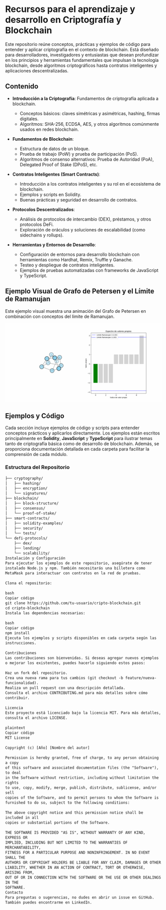 # Recursos para el aprendizaje y desarrollo en Criptografía y Blockchain

Este repositorio reúne conceptos, prácticas y ejemplos de código para entender y aplicar criptografía en el contexto de blockchain. Está diseñado para desarrolladores, investigadores y entusiastas que desean profundizar en los principios y herramientas fundamentales que impulsan la tecnología blockchain, desde algoritmos criptográficos hasta contratos inteligentes y aplicaciones descentralizadas.

## Contenido

- **Introducción a la Criptografía**: Fundamentos de criptografía aplicada a blockchain.
  - Conceptos básicos: claves simétricas y asimétricas, hashing, firmas digitales.
  - Algoritmos: SHA-256, ECDSA, AES, y otros algoritmos comúnmente usados en redes blockchain.

- **Fundamentos de Blockchain**:
  - Estructura de datos de un bloque.
  - Prueba de trabajo (PoW) y prueba de participación (PoS).
  - Algoritmos de consenso alternativos: Prueba de Autoridad (PoA), Delegated Proof of Stake (DPoS), etc.

- **Contratos Inteligentes (Smart Contracts)**:
  - Introducción a los contratos inteligentes y su rol en el ecosistema de blockchain.
  - Ejemplos y scripts en Solidity.
  - Buenas prácticas y seguridad en desarrollo de contratos.

- **Protocolos Descentralizados**:
  - Análisis de protocolos de intercambio (DEX), préstamos, y otros protocolos DeFi.
  - Exploración de oráculos y soluciones de escalabilidad (como sidechains y rollups).
  
- **Herramientas y Entornos de Desarrollo**:
  - Configuración de entornos para desarrollo blockchain con herramientas como Hardhat, Remix, Truffle y Ganache.
  - Testeo y despliegue de contratos inteligentes.
  - Ejemplos de pruebas automatizadas con frameworks de JavaScript y TypeScript.
 
## Ejemplo Visual de Grafo de Petersen y el Límite de Ramanujan

Este ejemplo visual muestra una animación del Grafo de Petersen en combinación con conceptos del límite de Ramanujan.

![Ejemplo Visual de Grafo de Petersen y Ramanujan](https://github.com/sgevatschnaider/CriptografiayBlockchain/blob/main/petersen_ramanujan_animation%20(3).gif?raw=true)



## Ejemplos y Código

Cada sección incluye ejemplos de código y scripts para entender conceptos prácticos y aplicarlos directamente. Los ejemplos están escritos principalmente en **Solidity**, **JavaScript** y **TypeScript** para ilustrar temas tanto de criptografía básica como de desarrollo de blockchain. Además, se proporciona documentación detallada en cada carpeta para facilitar la comprensión de cada módulo.

### Estructura del Repositorio

```plaintext
├── cryptography/
│   ├── hashing/
│   ├── encryption/
│   └── signatures/
├── blockchain/
│   ├── block-structure/
│   ├── consensus/
│   └── proof-of-stake/
├── smart-contracts/
│   ├── solidity-examples/
│   ├── security/
│   └── tests/
└── defi-protocols/
    ├── dex/
    ├── lending/
    └── scalability/
Instalación y Configuración
Para ejecutar los ejemplos de este repositorio, asegúrate de tener instalado Node.js y npm. También necesitarás una billetera como MetaMask para interactuar con contratos en la red de pruebas.

Clona el repositorio:

bash
Copiar código
git clone https://github.com/tu-usuario/cripto-blockchain.git
cd cripto-blockchain
Instala las dependencias necesarias:

bash
Copiar código
npm install
Ejecuta los ejemplos y scripts disponibles en cada carpeta según las instrucciones.

Contribuciones
Las contribuciones son bienvenidas. Si deseas agregar nuevos ejemplos o mejorar los existentes, puedes hacerlo siguiendo estos pasos:

Haz un fork del repositorio.
Crea una nueva rama para tus cambios (git checkout -b feature/nueva-funcionalidad).
Realiza un pull request con una descripción detallada.
Consulta el archivo CONTRIBUTING.md para más detalles sobre cómo contribuir.

Licencia
Este proyecto está licenciado bajo la licencia MIT. Para más detalles, consulta el archivo LICENSE.

plaintext
Copiar código
MIT License

Copyright (c) [Año] [Nombre del autor]

Permission is hereby granted, free of charge, to any person obtaining a copy
of this software and associated documentation files (the "Software"), to deal
in the Software without restriction, including without limitation the rights
to use, copy, modify, merge, publish, distribute, sublicense, and/or sell
copies of the Software, and to permit persons to whom the Software is
furnished to do so, subject to the following conditions:

The above copyright notice and this permission notice shall be included in all
copies or substantial portions of the Software.

THE SOFTWARE IS PROVIDED "AS IS", WITHOUT WARRANTY OF ANY KIND, EXPRESS OR
IMPLIED, INCLUDING BUT NOT LIMITED TO THE WARRANTIES OF MERCHANTABILITY,
FITNESS FOR A PARTICULAR PURPOSE AND NONINFRINGEMENT. IN NO EVENT SHALL THE
AUTHORS OR COPYRIGHT HOLDERS BE LIABLE FOR ANY CLAIM, DAMAGES OR OTHER
LIABILITY, WHETHER IN AN ACTION OF CONTRACT, TORT OR OTHERWISE, ARISING FROM,
OUT OF OR IN CONNECTION WITH THE SOFTWARE OR THE USE OR OTHER DEALINGS IN THE
SOFTWARE.
Contacto
Para preguntas o sugerencias, no dudes en abrir un issue en GitHub. También puedes encontrarme en LinkedIn.
